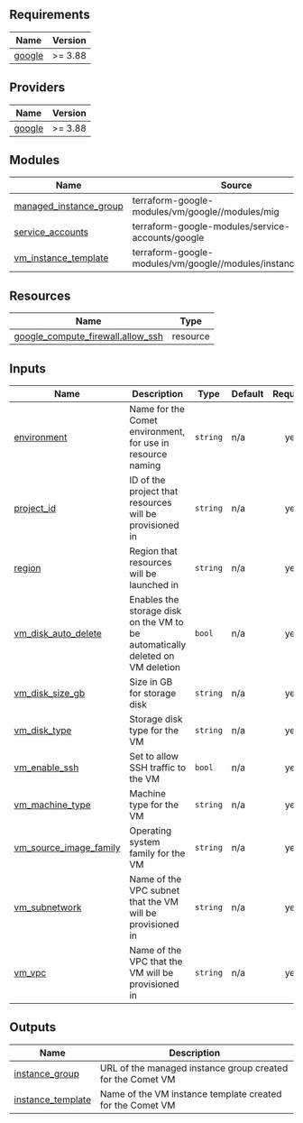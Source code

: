 ## Requirements

| Name | Version |
|------|---------|
| <a name="requirement_google"></a> [google](#requirement\_google) | >= 3.88 |

## Providers

| Name | Version |
|------|---------|
| <a name="provider_google"></a> [google](#provider\_google) | >= 3.88 |

## Modules

| Name | Source | Version |
|------|--------|---------|
| <a name="module_managed_instance_group"></a> [managed\_instance\_group](#module\_managed\_instance\_group) | terraform-google-modules/vm/google//modules/mig | n/a |
| <a name="module_service_accounts"></a> [service\_accounts](#module\_service\_accounts) | terraform-google-modules/service-accounts/google | n/a |
| <a name="module_vm_instance_template"></a> [vm\_instance\_template](#module\_vm\_instance\_template) | terraform-google-modules/vm/google//modules/instance_template | n/a |

## Resources

| Name | Type |
|------|------|
| [google_compute_firewall.allow_ssh](https://registry.terraform.io/providers/hashicorp/google/latest/docs/resources/compute_firewall) | resource |

## Inputs

| Name | Description | Type | Default | Required |
|------|-------------|------|---------|:--------:|
| <a name="input_environment"></a> [environment](#input\_environment) | Name for the Comet environment, for use in resource naming | `string` | n/a | yes |
| <a name="input_project_id"></a> [project\_id](#input\_project\_id) | ID of the project that resources will be provisioned in | `string` | n/a | yes |
| <a name="input_region"></a> [region](#input\_region) | Region that resources will be launched in | `string` | n/a | yes |
| <a name="input_vm_disk_auto_delete"></a> [vm\_disk\_auto\_delete](#input\_vm\_disk\_auto\_delete) | Enables the storage disk on the VM to be automatically deleted on VM deletion | `bool` | n/a | yes |
| <a name="input_vm_disk_size_gb"></a> [vm\_disk\_size\_gb](#input\_vm\_disk\_size\_gb) | Size in GB for storage disk | `string` | n/a | yes |
| <a name="input_vm_disk_type"></a> [vm\_disk\_type](#input\_vm\_disk\_type) | Storage disk type for the VM | `string` | n/a | yes |
| <a name="input_vm_enable_ssh"></a> [vm\_enable\_ssh](#input\_vm\_enable\_ssh) | Set to allow SSH traffic to the VM | `bool` | n/a | yes |
| <a name="input_vm_machine_type"></a> [vm\_machine\_type](#input\_vm\_machine\_type) | Machine type for the VM | `string` | n/a | yes |
| <a name="input_vm_source_image_family"></a> [vm\_source\_image\_family](#input\_vm\_source\_image\_family) | Operating system family for the VM | `string` | n/a | yes |
| <a name="input_vm_subnetwork"></a> [vm\_subnetwork](#input\_vm\_subnetwork) | Name of the VPC subnet that the VM will be provisioned in | `string` | n/a | yes |
| <a name="input_vm_vpc"></a> [vm\_vpc](#input\_vm\_vpc) | Name of the VPC that the VM will be provisioned in | `string` | n/a | yes |

## Outputs

| Name | Description |
|------|-------------|
| <a name="output_instance_group"></a> [instance\_group](#output\_instance\_group) | URL of the managed instance group created for the Comet VM |
| <a name="output_instance_template"></a> [instance\_template](#output\_instance\_template) | Name of the VM instance template created for the Comet VM |
